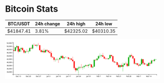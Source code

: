 # Bitcoin Stats

BTC/USDT|24h change|24h high|24h low|
|---|---|---|---|
|$41847.41|3.81%|$42325.02|$40310.35|

<img src="./chart.svg">
